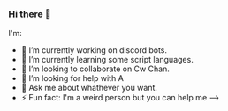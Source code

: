 ### Hi there 👋


I'm:

- 🔭 I’m currently working on discord bots.
- 🌱 I’m currently learning some script languages.
- 👯 I’m looking to collaborate on Cw Chan.
- 🤔 I’m looking for help with A
- 💬 Ask me about whathever you want.
- ⚡ Fun fact: I'm a weird person but you can help me
-->

